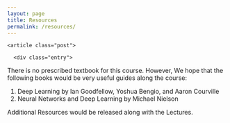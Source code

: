 ```yaml
---
layout: page
title: Resources
permalink: /resources/
---
```



<div class="posts">

    <article class="post">

      <div class="entry">

<p>There is no prescribed textbook for this course. However, We hope that the following books would be very useful guides along the course:
</p>
<ol>
<li>Deep Learning by Ian Goodfellow, Yoshua Bengio, and Aaron Courville</li>
<li>Neural Networks and Deep Learning by Michael Nielson</li>
</ol>
<p>Additional Resources would be released along with the Lectures.</p>
      </div>
    </article>
</div>

